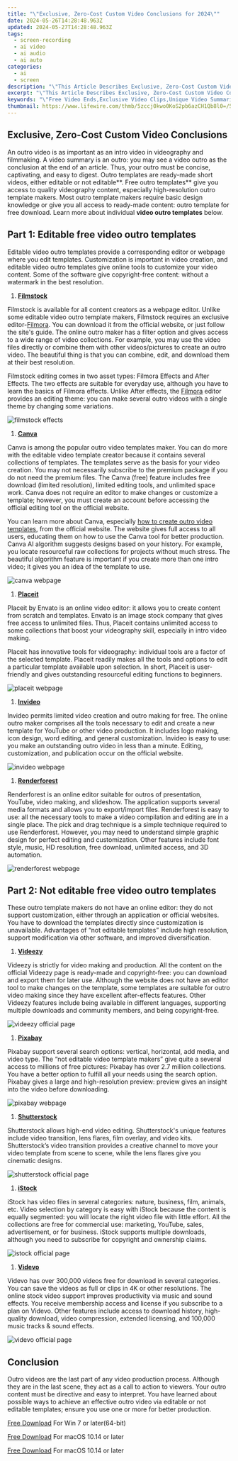 ```yaml
---
title: "\"Exclusive, Zero-Cost Custom Video Conclusions for 2024\""
date: 2024-05-26T14:28:48.963Z
updated: 2024-05-27T14:28:48.963Z
tags: 
  - screen-recording
  - ai video
  - ai audio
  - ai auto
categories: 
  - ai
  - screen
description: "\"This Article Describes Exclusive, Zero-Cost Custom Video Conclusions for 2024\""
excerpt: "\"This Article Describes Exclusive, Zero-Cost Custom Video Conclusions for 2024\""
keywords: "\"Free Video Ends,Exclusive Video Clips,Unique Video Summaries,Zero-Cost Videographies,No-Fee Custom Videos,Personalized Video Conclusion,Limited-Edition Video Closings\""
thumbnail: https://www.lifewire.com/thmb/5zccj0kwo0KoS2pb6azCH1Qb8l0=/540x405/filters:no_upscale():max_bytes(150000):strip_icc()/gettyimages-612441534-2000-915697f3325a4f2f9c1f2822c925a493.jpg
---
```


## Exclusive, Zero-Cost Custom Video Conclusions

An outro video is as important as an intro video in videography and filmmaking. A video summary is an outro: you may see a video outro as the conclusion at the end of an article. Thus, your outro must be concise, captivating, and easy to digest. Outro templates are ready-made short videos, either editable or not editable**. Free outro templates** give you access to quality videography content, especially high-resolution outro template makers. Most outro template makers require basic design knowledge or give you all access to ready-made content: outro template for free download. Learn more about individual **video outro templates** below.

## Part 1: Editable free video outro templates

Editable video outro templates provide a corresponding editor or webpage where you edit templates. Customization is important in video creation, and editable video outro templates give online tools to customize your video content. Some of the software give copyright-free content: without a watermark in the best resolution.

1. [**Filmstock**](https://filmstock.wondershare.com/)

Filmstock is available for all content creators as a webpage editor. Unlike some editable video outro template makers, Filmstock requires an exclusive editor-[Filmora](https://tools.techidaily.com/wondershare/filmora/download/). You can download it from the official website, or just follow the site's guide. The online outro maker has a filter option and gives access to a wide range of video collections. For example, you may use the video files directly or combine them with other videos/pictures to create an outro video. The beautiful thing is that you can combine, edit, and download them at their best resolution.

Filmstock editing comes in two asset types: Filmora Effects and After Effects. The two effects are suitable for everyday use, although you have to learn the basics of Filmora effects. Unlike After effects, the [Filmora](https://tools.techidaily.com/wondershare/filmora/download/) editor provides an editing theme: you can make several outro videos with a single theme by changing some variations.

![filmstock effects](https://images.wondershare.com/filmora/article-images/2022/07/filmstock.jpg)

1. [**Canva**](https://www.canva.com/)

Canva is among the popular outro video templates maker. You can do more with the editable video template creator because it contains several collections of templates. The templates serve as the basis for your video creation. You may not necessarily subscribe to the premium package if you do not need the premium files. The Canva (free) feature includes free download (limited resolution), limited editing tools, and unlimited space work. Canva does not require an editor to make changes or customize a template; however, you must create an account before accessing the official editing tool on the official website.

You can learn more about Canva, especially [how to create outro video templates](https://www.canva.com/create/video-outros/), from the official website. The website gives full access to all users, educating them on how to use the Canva tool for better production. Canva AI algorithm suggests designs based on your history. For example, you locate resourceful raw collections for projects without much stress. The beautiful algorithm feature is important if you create more than one intro video; it gives you an idea of the template to use.

![canva webpage](https://images.wondershare.com/filmora/article-images/2022/07/canva.jpg)

1. [**Placeit**](https://placeit.net/)

Placeit by Envato is an online video editor: it allows you to create content from scratch and templates. Envato is an image stock company that gives free access to unlimited files. Thus, Placeit contains unlimited access to some collections that boost your videography skill, especially in intro video making.

Placeit has innovative tools for videography: individual tools are a factor of the selected template. Placeit readily makes all the tools and options to edit a particular template available upon selection. In short, Placeit is user-friendly and gives outstanding resourceful editing functions to beginners.

![placeit webpage](https://images.wondershare.com/filmora/article-images/2022/07/placeit.jpg)

1. [**Invideo**](https://invideo.io/make/outro-maker/)

Invideo permits limited video creation and outro making for free. The online outro maker comprises all the tools necessary to edit and create a new template for YouTube or other video production. It includes logo making, icon design, word editing, and general customization. Invideo is easy to use: you make an outstanding outro video in less than a minute. Editing, customization, and publication occur on the official website.

![invideo webpage](https://images.wondershare.com/filmora/article-images/2022/07/invideo.jpg)

1. [**Renderforest**](https://www.renderforest.com/outro-maker)

Renderforest is an online editor suitable for outros of presentation, YouTube, video making, and slideshow. The application supports several media formats and allows you to export/import files. Renderforest is easy to use: all the necessary tools to make a video compilation and editing are in a single place. The pick and drag technique is a simple technique required to use Renderforest. However, you may need to understand simple graphic design for perfect editing and customization. Other features include font style, music, HD resolution, free download, unlimited access, and 3D automation.

![renderforest webpage](https://images.wondershare.com/filmora/article-images/2022/07/renderforest.jpg)

## Part 2: Not editable free video outro templates

These outro template makers do not have an online editor: they do not support customization, either through an application or official websites. You have to download the templates directly since customization is unavailable. Advantages of “not editable templates” include high resolution, support modification via other software, and improved diversification.

1. [**Videezy**](https://www.videezy.com/free-video/outro)

Videezy is strictly for video making and production. All the content on the official Videezy page is ready-made and copyright-free: you can download and export them for later use. Although the website does not have an editor tool to make changes on the template, some templates are suitable for outro video making since they have excellent after-effects features. Other Videezy features include being available in different languages, supporting multiple downloads and community members, and being copyright-free.

![videezy official page](https://images.wondershare.com/filmora/article-images/2022/07/videezy.jpg)

1. [**Pixabay**](https://pixabay.com/videos/search/outro/)

Pixabay support several search options: vertical, horizontal, add media, and video type. The “not editable video template makers” give quite a several access to millions of free pictures: Pixabay has over 2.7 million collections. You have a better option to fulfill all your needs using the search option. Pixabay gives a large and high-resolution preview: preview gives an insight into the video before downloading.

![pixabay webpage](https://images.wondershare.com/filmora/article-images/2022/07/pixabay.jpg)

1. [**Shutterstock**](https://www.shutterstock.com/search/outro)

Shutterstock allows high-end video editing. Shutterstock's unique features include video transition, lens flares, film overlay, and video kits. Shutterstock’s video transition provides a creative channel to move your video template from scene to scene, while the lens flares give you cinematic designs.

![shutterstock official page](https://images.wondershare.com/filmora/article-images/2022/07/shutterstock.jpg)

1. [**iStock**](https://www.istockphoto.com/search/2/image?phrase=outro)

iStock has video files in several categories: nature, business, film, animals, etc. Video selection by category is easy with iStock because the content is equally segmented: you will locate the right video file with little effort. All the collections are free for commercial use: marketing, YouTube, sales, advertisement, or for business. iStock supports multiple downloads, although you need to subscribe for copyright and ownership claims.

![istock official page](https://images.wondershare.com/filmora/article-images/2022/07/istock.jpg)

1. [**Videvo**](https://www.videvo.net/after-effects-templates/outro/)

Videvo has over 300,000 videos free for download in several categories. You can save the videos as full or clips in 4K or other resolutions. The online stock video support improves productivity via music and sound effects. You receive membership access and license if you subscribe to a plan on Videvo. Other features include access to download history, high-quality download, video compression, extended licensing, and 100,000 music tracks & sound effects.

![videvo official page](https://images.wondershare.com/filmora/article-images/2022/07/videvo.jpg)

## Conclusion

Outro videos are the last part of any video production process. Although they are in the last scene, they act as a call to action to viewers. Your outro content must be directive and easy to interpret. You have learned about possible ways to achieve an effective outro video via editable or not editable templates; ensure you use one or more for better production.

[Free Download](https://tools.techidaily.com/wondershare/filmora/download/) For Win 7 or later(64-bit)

[Free Download](https://tools.techidaily.com/wondershare/filmora/download/) For macOS 10.14 or later

[Free Download](https://tools.techidaily.com/wondershare/filmora/download/) For macOS 10.14 or later

<ins class="adsbygoogle"
     style="display:block"
     data-ad-format="autorelaxed"
     data-ad-client="ca-pub-7571918770474297"
     data-ad-slot="1223367746"></ins>

<ins class="adsbygoogle"
     style="display:block"
     data-ad-format="autorelaxed"
     data-ad-client="ca-pub-7571918770474297"
     data-ad-slot="1223367746"></ins>



<ins class="adsbygoogle"
     style="display:block"
     data-ad-client="ca-pub-7571918770474297"
     data-ad-slot="8358498916"
     data-ad-format="auto"
     data-full-width-responsive="true"></ins>




